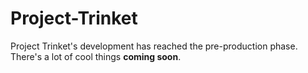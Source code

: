 # Project-Trinket

<p>Project Trinket's development has reached the pre-production phase. There's a lot of cool things <b>coming soon</b>.</p>
